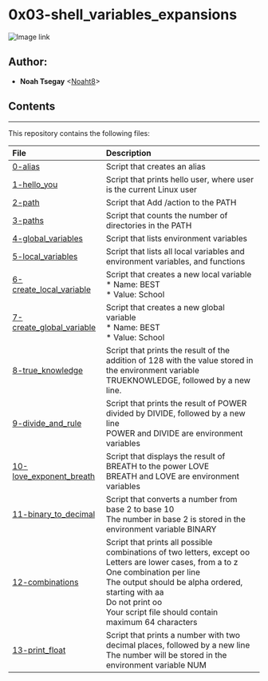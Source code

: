 # 0x03-shell_variables_expansions   

![Image link](https://miro.medium.com/v2/resize:fit:1100/format:webp/1*F20fM4cjs0LqvbaZ8BN2oA.jpeg)

## Author:
* **Noah Tsegay** <[Noaht8](https://github.com/Noaht8)>



## Contents
___

This repository contains the following files:

|File| Description|
|:---------|:---------|
|[0-alias](0-alias)| Script that creates an alias|
|[1-hello_you](1-hello_you)| Script that prints hello user, where user is the current Linux user|
|[2-path](2-path)| Script that Add /action to the PATH|
|[3-paths](3-paths)| Script that counts the number of directories in the PATH|
|[4-global_variables](4-global_variables)| Script that lists environment variables|
|[5-local_variables](5-local_variables)| Script that lists all local variables and environment variables, and functions|
|[6-create_local_variable](6-create_local_variable)| Script that creates a new local variable<br>* Name: BEST<br>* Value: School|
|[7-create_global_variable](7-create_global_variable)| Script  that creates a new global variable<br>* Name: BEST<br>* Value: School|
|[8-true_knowledge](8-true_knowledge)| Script that prints the result of the addition of 128 with the value stored in the environment variable TRUEKNOWLEDGE, followed by a new line.|
|[9-divide_and_rule](9-divide_and_rule)| Script that prints the result of POWER divided by DIVIDE, followed by a new line<br>POWER and DIVIDE are environment variables|
|[10-love_exponent_breath](10-love_exponent_breath)| Script that displays the result of BREATH to the power LOVE<br>BREATH and LOVE are environment variables|
|[11-binary_to_decimal](11-binary_to_decimal)| Script that converts a number from base 2 to base 10<br>The number in base 2 is stored in the environment variable BINARY|
|[12-combinations](12-combinations)| Script that prints all possible combinations of two letters, except oo<br>Letters are lower cases, from a to z<br>One combination per line<br>The output should be alpha ordered, starting with aa<br>Do not print oo<br>Your script file should contain maximum 64 characters|
|[13-print_float](13-print_float)| Script that prints a number with two decimal places, followed by a new line<br>The number will be stored in the environment variable NUM|



